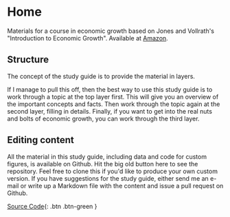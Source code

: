 

# Home
Materials for a course in economic growth based on Jones and Vollrath's "Introduction to Economic Growth". Available at [Amazon](https://amzn.to/2Ytb3pB).

## Structure
The concept of the study guide is to provide the material in layers. 

If I manage to pull this off, then the best way to use this study guide is to work through a topic at the top layer first. This will give you an overview of the important concepts and facts. Then work through the topic again at the second layer, filling in details. Finally, if you want to get into the real nuts and bolts of economic growth, you can work through the third layer.

## Editing content
All the material in this study guide, including data and code for custom figures, is available on Github. Hit the big old button here to see the repository. Feel free to clone this if you'd like to produce your own custom version. If you have suggestions for the study guide, either send me an e-mail or write up a Markdown file with the content and issue a pull request on Github. 

[Source Code](https://github.com/dvollrath/StudyGuide){: .btn .btn-green }
